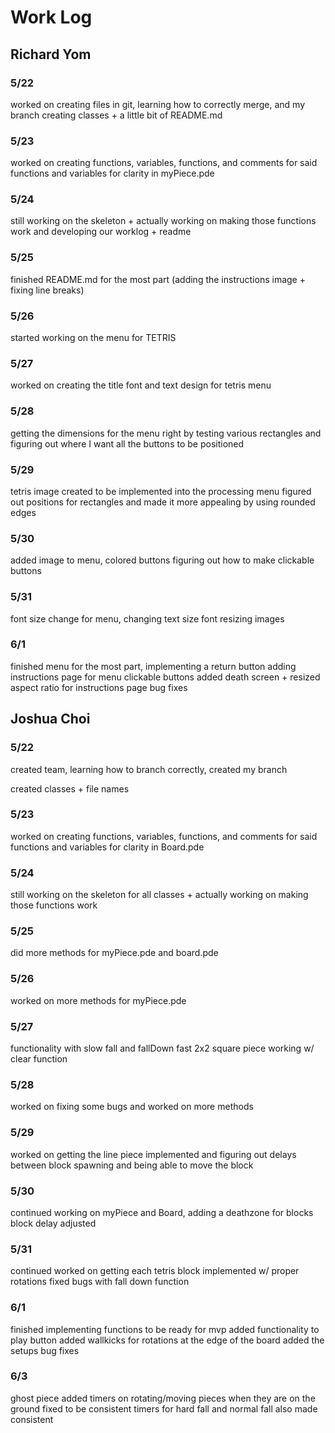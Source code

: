 # Work Log

## Richard Yom

### 5/22

worked on creating files in git, learning how to correctly merge, and my branch
creating classes + a little bit of README.md

### 5/23

worked on creating functions, variables, functions, and comments for said functions and variables for clarity
in myPiece.pde

### 5/24

still working on the skeleton + actually
working on making those functions work and developing our worklog + readme

### 5/25

finished README.md for the most part (adding the instructions image + fixing line breaks)

### 5/26

started working on the menu for TETRIS

### 5/27

worked on creating the title font and text design for tetris menu

### 5/28

getting the dimensions for the menu right by testing various rectangles and
figuring out where I want all the buttons to be positioned

### 5/29

tetris image created to be implemented into the processing menu
figured out positions for rectangles and made it more appealing
by using rounded edges

### 5/30

added image to menu, colored buttons
figuring out how to make clickable buttons

### 5/31

font size change for menu, changing text size font
resizing images

### 6/1

finished menu for the most part, implementing a return button
adding instructions page for menu
clickable buttons
added death screen + resized aspect ratio for instructions page
bug fixes

## Joshua Choi

### 5/22

created team, learning how to branch correctly, created my branch

created classes + file names

### 5/23

worked on creating functions, variables, functions, and comments for said functions and variables for clarity
in Board.pde

### 5/24
still working on the skeleton for all classes + actually
working on making those functions work  

### 5/25

did more methods for myPiece.pde and board.pde

### 5/26

worked on more methods for myPiece.pde

### 5/27

functionality with slow fall and fallDown fast
2x2 square piece working w/ clear function

### 5/28

worked on fixing some bugs and worked on more methods

### 5/29

worked on getting the line piece implemented and figuring out delays between block spawning and being able
to move the block

### 5/30

continued working on myPiece and Board, adding a deathzone for blocks
block delay adjusted

### 5/31

continued worked on getting each tetris block implemented w/ proper rotations
fixed bugs with fall down function

### 6/1

finished implementing functions to be ready for mvp
added functionality to play button
added wallkicks for rotations at the edge of the board
added the setups
bug fixes

### 6/3
ghost piece added
timers on rotating/moving pieces when they are on the ground fixed to be consistent
timers for hard fall and normal fall also made consistent
